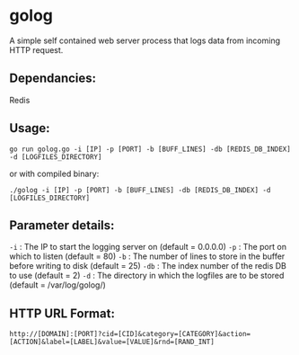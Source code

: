 golog
=====

A simple self contained web server process that logs data from incoming HTTP request.


Dependancies:
--------------------
Redis



Usage:
--------------------

`go run golog.go -i [IP] -p [PORT] -b [BUFF_LINES] -db [REDIS_DB_INDEX] -d [LOGFILES_DIRECTORY]`

or with compiled binary:

`./golog -i [IP] -p [PORT] -b [BUFF_LINES] -db [REDIS_DB_INDEX] -d [LOGFILES_DIRECTORY]`


Parameter details:
--------------------

`-i` : The IP to start the logging server on (default = 0.0.0.0)
`-p` : The port on which to listen (default = 80)
`-b` : The number of lines to store in the buffer before writing to disk (default = 25)
`-db` : The index number of the redis DB to use (default = 2)
`-d` : The directory in which the logfiles are to be stored (default = /var/log/golog/)



HTTP URL Format:
--------------------

`http://[DOMAIN]:[PORT]?cid=[CID]&category=[CATEGORY]&action=[ACTION]&label=[LABEL]&value=[VALUE]&rnd=[RAND_INT]`


